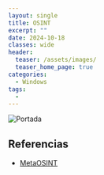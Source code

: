 ```yaml
---
layout: single
title: OSINT
excerpt: ""
date: 2024-10-18
classes: wide
header:
  teaser: /assets/images/
  teaser_home_page: true
categories:
  - Windows
tags:
  - 
---
```


![Portada](/assets/images/)

## Referencias
- [MetaOSINT](https://metaosint.github.io/)
